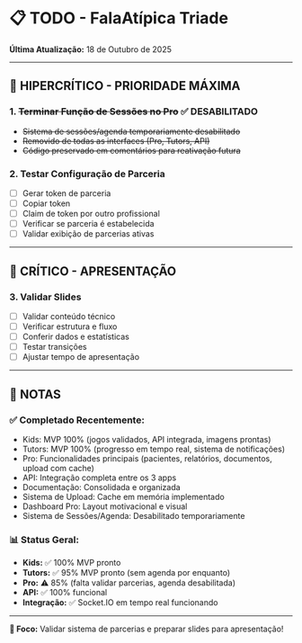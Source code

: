 # 📋 TODO - FalaAtípica Triade

**Última Atualização:** 18 de Outubro de 2025

---

## 🔴 **HIPERCRÍTICO - PRIORIDADE MÁXIMA**

### **1. ~~Terminar Função de Sessões no Pro~~** ✅ DESABILITADO
- ~~Sistema de sessões/agenda temporariamente desabilitado~~
- ~~Removido de todas as interfaces (Pro, Tutors, API)~~
- ~~Código preservado em comentários para reativação futura~~

### **2. Testar Configuração de Parceria**
- [ ] Gerar token de parceria
- [ ] Copiar token
- [ ] Claim de token por outro profissional
- [ ] Verificar se parceria é estabelecida
- [ ] Validar exibição de parcerias ativas

---

## 🔴 **CRÍTICO - APRESENTAÇÃO**

### **3. Validar Slides**
- [ ] Validar conteúdo técnico
- [ ] Verificar estrutura e fluxo
- [ ] Conferir dados e estatísticas
- [ ] Testar transições
- [ ] Ajustar tempo de apresentação

---

## 📝 **NOTAS**

### **✅ Completado Recentemente:**
- Kids: MVP 100% (jogos validados, API integrada, imagens prontas)
- Tutors: MVP 100% (progresso em tempo real, sistema de notificações)
- Pro: Funcionalidades principais (pacientes, relatórios, documentos, upload com cache)
- API: Integração completa entre os 3 apps
- Documentação: Consolidada e organizada
- Sistema de Upload: Cache em memória implementado
- Dashboard Pro: Layout motivacional e visual
- Sistema de Sessões/Agenda: Desabilitado temporariamente

### **📊 Status Geral:**
- **Kids:** ✅ 100% MVP pronto
- **Tutors:** ✅ 95% MVP pronto (sem agenda por enquanto)
- **Pro:** ⚠️ 85% (falta validar parcerias, agenda desabilitada)
- **API:** ✅ 100% funcional
- **Integração:** ✅ Socket.IO em tempo real funcionando

---

**🎯 Foco:** Validar sistema de parcerias e preparar slides para apresentação!
